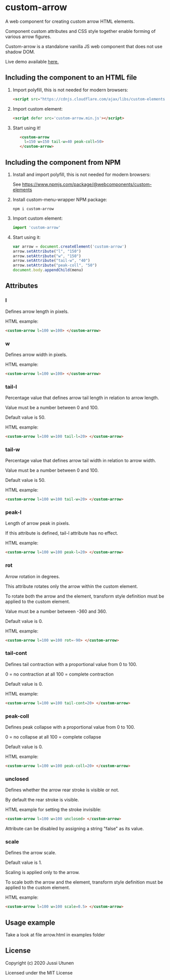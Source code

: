 # custom-arrow
A web component for creating custom arrow HTML elements.

Component custom attributes and CSS style together enable forming of various arrow figures.

Custom-arrow is a standalone vanilla JS web component that does not use shadow DOM.

Live demo available [here.](http://51.38.51.120/customarrow/)

## Including the component to an HTML file

1. Import polyfill, this is not needed for modern browsers:

    ```html
    <script src="https://cdnjs.cloudflare.com/ajax/libs/custom-elements/1.2.4/custom-elements.min.js"></script>
    ```

2. Import custom element:

    ```html
    <script defer src='custom-arrow.min.js'></script>
    ```

3. Start using it!

    ```html
       <custom-arrow 
         l=150 w=150 tail-w=40 peak-coll=50> 
       </custom-arrow>  
    ```
   
## Including the component from NPM

1. Install and import polyfill, this is not needed for modern browsers:

   See https://www.npmjs.com/package/@webcomponents/custom-elements

2. Install custom-menu-wrapper NPM package:

    ```console
    npm i custom-arrow
    ```

3. Import custom element:

    ```javascript
    import 'custom-arrow'
    ```

4. Start using it:

   ```javascript
   var arrow = document.createElement('custom-arrow')
   arrow.setAttribute("l", "150")
   arrow.setAttribute("w", "150")
   arrow.setAttribute("tail-w", "40")
   arrow.setAttribute("peak-coll", "50")
   document.body.appendChild(menu)
   ```

## Attributes

### l

Defines arrow length in pixels.

HTML example:

```html
<custom-arrow l=100 w=100> </custom-arrow>
```

### w

Defines arrow width in pixels.

HTML example:

```html
<custom-arrow l=100 w=100> </custom-arrow>
```

### tail-l

Percentage value that defines arrow tail length in relation to arrow length.

Value must be a number between 0 and 100.

Default value is 50.

HTML example:

```html
<custom-arrow l=100 w=100 tail-l=20> </custom-arrow>
```

### tail-w

Percentage value that defines arrow tail width in relation to arrow width.

Value must be a number between 0 and 100.

Default value is 50.

HTML example:

```html
<custom-arrow l=100 w=100 tail-w=20> </custom-arrow>
```

### peak-l

Length of arrow peak in pixels.

If this attribute is defined, tail-l attribute has no effect.

HTML example:

```html
<custom-arrow l=100 w=100 peak-l=20> </custom-arrow>
```

### rot

Arrow rotation in degrees.

This attribute rotates only the arrow within the custom element.

To rotate both the arrow and the element, transform style definition must be applied to the custom element.

Value must be a number between -360 and 360.

Default value is 0.

HTML example:

```html
<custom-arrow l=100 w=100 rot=-90> </custom-arrow>
```

### tail-cont

Defines tail contraction with a proportional value from 0 to 100.

0 = no contraction at all
100 = complete contraction

Default value is 0.

HTML example:

```html
<custom-arrow l=100 w=100 tail-cont=20> </custom-arrow>
```

### peak-coll

Defines peak collapse with a proportional value from 0 to 100.

0 = no collapse at all
100 = complete collapse

Default value is 0.

HTML example:

```html
<custom-arrow l=100 w=100 peak-coll=20> </custom-arrow>
```

### unclosed

Defines whether the arrow rear stroke is visible or not.

By default the rear stroke is visible.

HTML example for setting the stroke invisible:

```html
<custom-arrow l=100 w=100 unclosed> </custom-arrow>
```
 Attribute can be disabled by assigning a string "false" as its value.

### scale

Defines the arrow scale.

Default value is 1.

Scaling is applied only to the arrow.

To scale both the arrow and the element, transform style definition must be applied to the custom element.

HTML example:

```html
<custom-arrow l=100 w=100 scale=0.5> </custom-arrow>
```
## Usage example

Take a look at file arrow.html in examples folder

## License

Copyright (c) 2020 Jussi Utunen

Licensed under the MIT License
